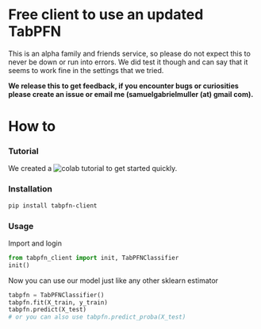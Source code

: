 # Free client to use an updated TabPFN

This is an alpha family and friends service, so please do not expect this to never be down or run into errors.
We did test it though and can say that it seems to work fine in the settings that we tried.

**We release this to get feedback, if you encounter bugs or curiosities please create an issue or email me (samuelgabrielmuller (at) gmail com).**


# How to

### Tutorial

We created a ![colab](https://colab.research.google.com/drive/1ns_KdtyHgl29AOVwTw9c-DZrPj7fx_DW?usp=sharing)
tutorial to get started quickly.

### Installation

```bash
pip install tabpfn-client
```

### Usage

Import and login
```python
from tabpfn_client import init, TabPFNClassifier
init()
```

Now you can use our model just like any other sklearn estimator
```python
tabpfn = TabPFNClassifier()
tabpfn.fit(X_train, y_train)
tabpfn.predict(X_test)
# or you can also use tabpfn.predict_proba(X_test)
```
